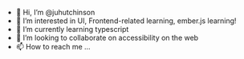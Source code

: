 - 👋 Hi, I’m @juhutchinson
- 👀 I’m interested in UI, Frontend-related learning, ember.js learning!
- 🌱 I’m currently learning typescript
- 💞️ I’m looking to collaborate on accessibility on the web
- 📫 How to reach me ...

<!---
juhutchinson/juhutchinson is a ✨ special ✨ repository because its `README.md` (this file) appears on your GitHub profile.
You can click the Preview link to take a look at your changes.
--->
